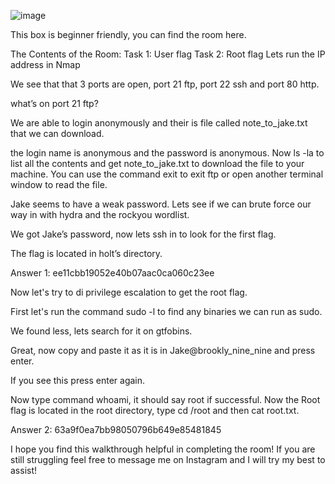 ![image](https://github.com/seanknght/CTF-Write-ups/assets/149443469/599ff6e1-1036-49fd-8b02-3dd96109173a)

This box is beginner friendly, you can find the room here.


The Contents of the Room:
Task 1: User flag
Task 2: Root flag
Lets run the IP address in Nmap

We see that that 3 ports are open, port 21 ftp, port 22 ssh and port 80 http.

what’s on port 21 ftp?

We are able to login anonymously and their is file called note_to_jake.txt that we can download.


the login name is anonymous and the password is anonymous. Now ls -la to list all the contents and get note_to_jake.txt to download the file to your machine. You can use the command exit to exit ftp or open another terminal window to read the file.


Jake seems to have a weak password. Lets see if we can brute force our way in with hydra and the rockyou wordlist.


We got Jake’s password, now lets ssh in to look for the first flag.


The flag is located in holt’s directory.

Answer 1: ee11cbb19052e40b07aac0ca060c23ee

Now let's try to di privilege escalation to get the root flag.

First let's run the command sudo -l to find any binaries we can run as sudo.

We found less, lets search for it on gtfobins.


Great, now copy and paste it as it is in Jake@brookly_nine_nine and press enter.


If you see this press enter again.


Now type command whoami, it should say root if successful. Now the Root flag is located in the root directory, type cd /root and then cat root.txt.

Answer 2: 63a9f0ea7bb98050796b649e85481845

I hope you find this walkthrough helpful in completing the room! If you are still struggling feel free to message me on Instagram and I will try my best to assist!
